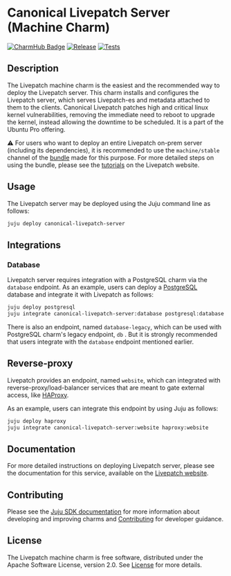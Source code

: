 # Canonical Livepatch Server (Machine Charm)

[![CharmHub Badge](https://charmhub.io/canonical-livepatch-server/badge.svg)](https://charmhub.io/canonical-livepatch-server)
[![Release](https://github.com/canonical/livepatch-machine-charm/actions/workflows/publish_charm.yaml/badge.svg)](https://github.com/canonical/livepatch-machine-charm/actions/workflows/publish_charm.yaml)
[![Tests](https://github.com/canonical/livepatch-machine-charm/actions/workflows/test.yaml/badge.svg?branch=main)](https://github.com/canonical/livepatch-machine-charm/actions/workflows/test.yaml?query=branch%3Amain)

## Description

The Livepatch machine charm is the easiest and the recommended way to deploy the Livepatch server. This charm installs and configures the Livepatch server, which serves Livepatch-es and metadata attached to them to the clients. Canonical Livepatch patches high and critical linux kernel vulnerabilities, removing the immediate need to reboot to upgrade the kernel, instead allowing the downtime to be scheduled. It is a part of the Ubuntu Pro offering.

⚠️ For users who want to deploy an entire Livepatch on-prem server (including its dependencies), it is recommended to use the `machine/stable` channel of the [bundle](https://charmhub.io/canonical-livepatch-onprem?channel=machine/stable) made for this purpose. For more detailed steps on using the bundle, please see the [tutorials](https://ubuntu.com/security/livepatch/docs/livepatch_on_prem/tutorial) on the Livepatch website.

## Usage

The Livepatch server may be deployed using the Juju command line as follows:

```sh
juju deploy canonical-livepatch-server
```

## Integrations

### Database

Livepatch server requires integration with a PostgreSQL charm via the `database` endpoint. As an example, users can deploy a [PostgreSQL](https://charmhub.io/postgresql) database and integrate it with Livepatch as follows:

```sh
juju deploy postgresql
juju integrate canonical-livepatch-server:database postgresql:database
```

There is also an endpoint, named `database-legacy`, which can be used with PostgreSQL charm's legacy endpoint, `db` . But it is strongly recommended that users integrate with the `database` endpoint mentioned earlier. 

## Reverse-proxy

Livepatch provides an endpoint, named `website`, which can integrated with reverse-proxy/load-balancer services that are meant to gate external access, like [HAProxy](https://charmhub.io/haproxy).

As an example, users can integrate this endpoint by using Juju as follows:

```sh
juju deploy haproxy
juju integrate canonical-livepatch-server:website haproxy:website
```

## Documentation

For more detailed instructions on deploying Livepatch server, please see the documentation for this service, available on the [Livepatch website](https://ubuntu.com/security/livepatch/docs).

## Contributing

Please see the [Juju SDK documentation](https://juju.is/docs/sdk) for more information about developing and improving charms and [Contributing](CONTRIBUTING.md) for developer guidance.

## License

The Livepatch machine charm is free software, distributed under the Apache Software License, version 2.0. See [License](LICENSE) for more details.
